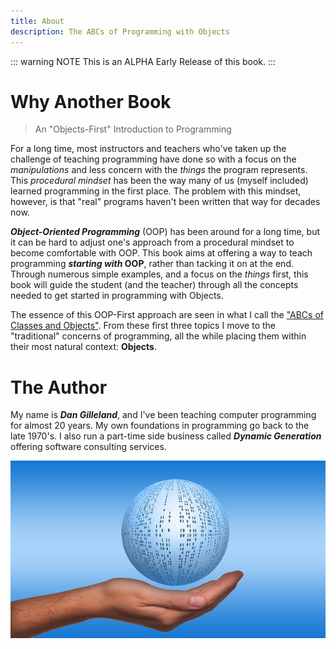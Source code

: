 ```yaml
---
title: About
description: The ABCs of Programming with Objects
---
```

::: warning NOTE
This is an ALPHA Early Release of this book.
:::

# Why Another Book

> An "Objects-First" Introduction to Programming

For a long time, most instructors and teachers who've taken up the challenge of teaching programming have done so with a focus on the *manipulations* and less concern with the *things* the program represents. This *procedural mindset* has been the way many of us (myself included) learned programming in the first place. The problem with this mindset, however, is that "real" programs haven't been written that way for decades now.

***Object-Oriented Programming*** (OOP) has been around for a long time, but it can be hard to adjust one's approach from a procedural mindset to become comfortable with OOP. This book aims at offering a way to teach programming ***starting with* OOP**, rather than tacking it on at the end. Through numerous simple examples, and a focus on the *things* first, this book will guide the student (and the teacher) through all the concepts needed to get started in programming with Objects.

The essence of this OOP-First approach are seen in what I call the ["ABCs of Classes and Objects"](../Teach/). From these first three topics I move to the "traditional" concerns of programming, all the while placing them within their most natural context: **Objects**.

# The Author

My name is ***Dan Gilleland***, and I've been teaching computer programming for almost 20 years. My own foundations in programming go back to the late 1970's. I also run a part-time side business called ***Dynamic Generation*** offering software consulting services.

![Cover Page](../images/ball-457334_640.jpg)

